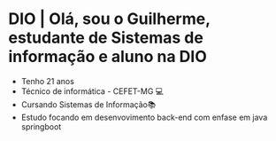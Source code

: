 
# DIO | Olá, sou o Guilherme, estudante de Sistemas de informação e aluno na DIO
- Tenho 21 anos 
- Técnico de informática - CEFET-MG 💻
- Cursando Sistemas de Informação📚
- Estudo focando em desenvovimento back-end com enfase em java springboot

